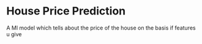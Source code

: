# House Price Prediction
 A Ml model which tells about the price of the house on the basis if features u give
